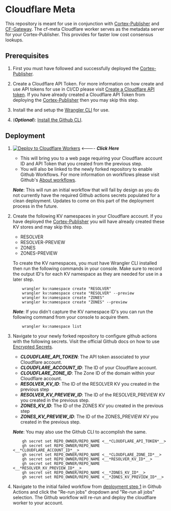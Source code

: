 # Cloudflare Meta

This repository is meant for use in conjunction with [Cortex-Publisher](https://github.com/crtxio/cortex-publisher) and [CF-Gateway](https://github.com/crtxio/cf-gateway). The cf-meta Cloudflare worker serves as the metadata server for your Cortex-Publisher. This provides for faster low cost consensus lookups.

## Prerequisites

1. First you must have followed and successfully deployed the [Cortex-Publisher](https://github.com/crtxio/cortex-publisher).

2. Create a Cloudflare API Token. For more information on how create and use API tokens for use in CI/CD please visit [Create a Cloudflare API token](https://developers.cloudflare.com/workers/wrangler/ci-cd/#create-a-cloudflare-api-token). If you have already created a Cloudflare API Token from deploying the [Cortex-Publisher](https://github.com/crtxio/cortex-publisher) then you may skip this step.

3. Install the and setup the [Wrangler CLI](https://developers.cloudflare.com/workers/wrangler/install-and-update/) for use.

4. (__*Optional*__): [Install the Github CLI](https://cli.github.com/manual/installation).

## Deployment

1. [![Deploy to Cloudflare Workers](https://deploy.workers.cloudflare.com/button)](https://deploy.workers.cloudflare.com/?url=https://github.com/crtxio/cf-meta) <---- __*Click Here*__

    - This will bring you to a web page requiring your Cloudflare account ID and API Token that you created from the previous step.
    - You will also be linked to the newly forked repository to enable Github Workflows. For more information on workflows please visit Github's [About workflows](https://docs.github.com/en/actions/using-workflows/about-workflows).

    __*Note*__: This will run an initial workflow that will fail by design as you do not currently have the required Github actions secrets populated for a clean deployment. Updates to come on this part of the deployment process in the future.

2. Create the following KV namespaces in your Cloudflare account. If you have deployed the [Cortex-Publisher](https://github.com/crtxio/cortex-publisher) you will have already created these KV stores and may skip this step.

    - RESOLVER
    - RESOLVER-PREVIEW
    - ZONES
    - ZONES-PREVIEW

   To create the KV namespaces, you must have Wrangler CLI installed then run the following commands in your console. Make sure to record the output ID's for each KV namespace as they are needed for use in a later step.

    ```console
        wrangler kv:namespace create "RESOLVER"
        wrangler kv:namespace create "RESOLVER" --preview
        wrangler kv:namespace create "ZONES"
        wrangler kv:namespace create "ZONES" --preview

    ```

      __*Note*__: If you didn't capture the KV namespace ID's you can run the following command from your console to acquire them.

    ```console
        wrangler kv:namespace list
    ```

3. Navigate to your newly forked repository to configure github actions with the following secrets. Visit the official Github docs on how to use [Encrypted Secrets](https://docs.github.com/en/actions/security-guides/encrypted-secrets).

    - __*CLOUDFLARE_API_TOKEN*__: The API token associated to your Cloudflare account.
    - __*CLOUDFLARE_ACCOUNT_ID*__: The ID of your Cloudflare account.
    - __*CLOUDFLARE_ZONE_ID*__: The Zone ID of the domain within your Cloudflare account.
    - __*RESOLVER_KV_ID*__: The ID of the RESOLVER KV you created in the previous step
    - __*RESOLVER_KV_PREVIEW_ID*__: The ID of the RESOLVER_PREVIEW KV you created in the previous step.
    - __*ZONES_KV_ID*__: The ID of the ZONES KV you created in the previous step
    - __*ZONES_KV_PREVIEW_ID*__: The ID of the ZONES_PREVIEW KV you created in the previous step.

    __*Note*__: You may also use the Github CLI to accomplish the same.

    ```console
        gh secret set REPO_OWNER/REPO_NAME <__*CLOUDFLARE_API_TOKEN*__>
        gh secret set REPO_OWNER/REPO_NAME <__*CLOUDFLARE_ACCOUNT_ID*__>
        gh secret set REPO_OWNER/REPO_NAME <__*CLOUDFLARE_ZONE_ID*__>
        gh secret set REPO_OWNER/REPO_NAME <__*RESOLVER_KV_ID*__>
        gh secret set REPO_OWNER/REPO_NAME <__*RESOLVER_KV_PREVIEW_ID*__>
        gh secret set REPO_OWNER/REPO_NAME <__*ZONES_KV_ID*__>
        gh secret set REPO_OWNER/REPO_NAME <__*ZONES_KV_PREVIEW_ID*__>
    ```

4. Navigate to the initial failed workflow from [deployment step 1](#deployment) in Github Actions and click the "Re-run jobs" dropdown and "Re-run all jobs" selection. The Github workflow will re-run and deploy the cloudflare worker to your account.
